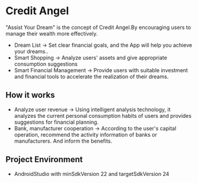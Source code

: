 # Credit Angel
"Assist Your Dream" is the concept of Credit Angel.By encouraging users to manage their wealth more effectively.

- Dream List
-> Set clear financial goals, and the App will help you achieve your dreams..
- Smart Shopping
-> Analyze users' assets and give appropriate consumption suggestions
- Smart Financial Management
-> Provide users with suitable investment and financial tools to accelerate the realization of their dreams.

## How it works ##
- Analyze user revenue
-> Using intelligent analysis technology, it analyzes the current personal consumption habits of users and provides suggestions for financial planning.
- Bank, manufacturer cooperation
-> According to the user's capital operation, recommend the activity information of banks or manufacturers. And inform the benefits.

## Project Environment ##
- AndroidStudio with minSdkVersion 22 and targetSdkVersion 24